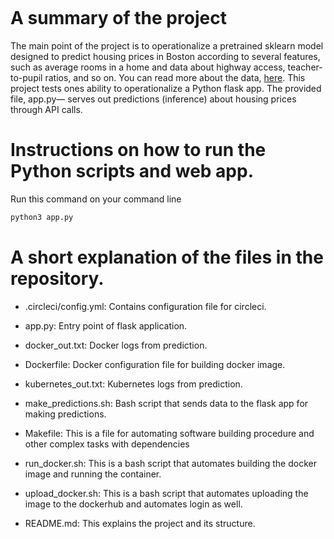 
[![<Chinwendu20>](https://circleci.com/gh/Chinwendu20/Operationalize-a-Machine-Learning-Microservice-API.svg?style=svg)](#)

# A summary of the project

The main point of the project is to operationalize a pretrained sklearn model designed to predict housing prices in Boston according to several features, such as average rooms in a home and data about highway access, teacher-to-pupil ratios, and so on. You can read more about the data, [here]( https://www.kaggle.com/c/boston-housing). This project tests ones ability to operationalize a Python flask app. The provided file, app.py— serves out predictions (inference) about housing prices through API calls.

# Instructions on how to run the Python scripts and web app.

Run this command on your command line

```bash
python3 app.py
```
# A short explanation of the files in the repository.

- .circleci/config.yml: Contains configuration file for circleci.

- app.py: Entry point of flask application.

- docker_out.txt: Docker logs from prediction.

- Dockerfile: Docker configuration file for building docker image.

- kubernetes_out.txt: Kubernetes logs from prediction.

- make_predictions.sh: Bash script that sends data to the flask app for making 			predictions.

- Makefile:  This is a file for automating software building procedure and other complex tasks with dependencies

- run_docker.sh: This is a bash script that automates building the docker image and running the container.

- upload_docker.sh: This is a bash script that automates uploading the image to the dockerhub and automates login as well.

- README.md: This explains the project and its structure.
